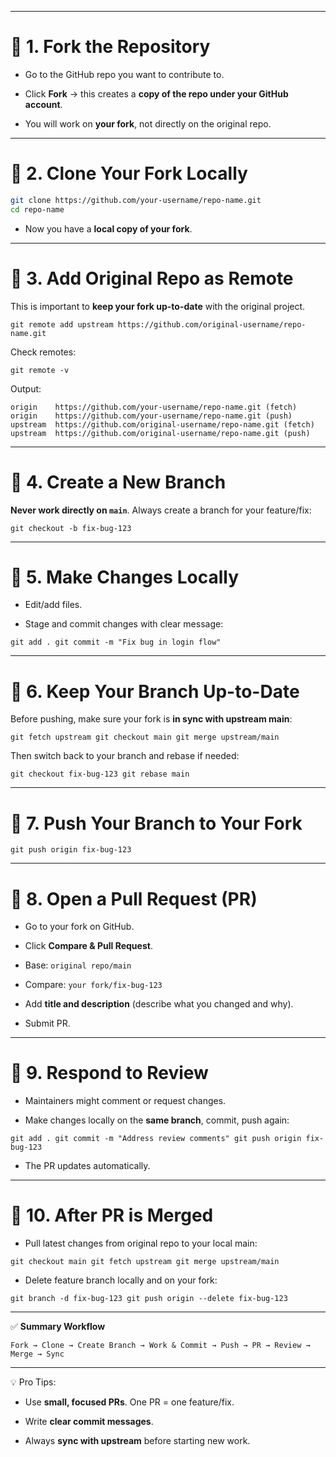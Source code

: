
---

# 🔹 1. Fork the Repository

- Go to the GitHub repo you want to contribute to.
    
- Click **Fork** → this creates a **copy of the repo under your GitHub account**.
    
- You will work on **your fork**, not directly on the original repo.
    

---

# 🔹 2. Clone Your Fork Locally

```sh
git clone https://github.com/your-username/repo-name.git
cd repo-name
```

- Now you have a **local copy of your fork**.
    

---

# 🔹 3. Add Original Repo as Remote

This is important to **keep your fork up-to-date** with the original project.

`git remote add upstream https://github.com/original-username/repo-name.git`

Check remotes:

`git remote -v`

Output:

`origin    https://github.com/your-username/repo-name.git (fetch) origin    https://github.com/your-username/repo-name.git (push) upstream  https://github.com/original-username/repo-name.git (fetch) upstream  https://github.com/original-username/repo-name.git (push)`

---

# 🔹 4. Create a New Branch

**Never work directly on `main`**. Always create a branch for your feature/fix:

`git checkout -b fix-bug-123`

---

# 🔹 5. Make Changes Locally

- Edit/add files.
    
- Stage and commit changes with clear message:
    

`git add . git commit -m "Fix bug in login flow"`

---

# 🔹 6. Keep Your Branch Up-to-Date

Before pushing, make sure your fork is **in sync with upstream main**:

`git fetch upstream git checkout main git merge upstream/main`

Then switch back to your branch and rebase if needed:

`git checkout fix-bug-123 git rebase main`

---

# 🔹 7. Push Your Branch to Your Fork

`git push origin fix-bug-123`

---

# 🔹 8. Open a Pull Request (PR)

- Go to your fork on GitHub.
    
- Click **Compare & Pull Request**.
    
- Base: `original repo/main`
    
- Compare: `your fork/fix-bug-123`
    
- Add **title and description** (describe what you changed and why).
    
- Submit PR.
    

---

# 🔹 9. Respond to Review

- Maintainers might comment or request changes.
    
- Make changes locally on the **same branch**, commit, push again:
    

`git add . git commit -m "Address review comments" git push origin fix-bug-123`

- The PR updates automatically.
    

---

# 🔹 10. After PR is Merged

- Pull latest changes from original repo to your local main:
    

`git checkout main git fetch upstream git merge upstream/main`

- Delete feature branch locally and on your fork:
    

`git branch -d fix-bug-123 git push origin --delete fix-bug-123`

---

✅ **Summary Workflow**

`Fork → Clone → Create Branch → Work & Commit → Push → PR → Review → Merge → Sync`

---

💡 Pro Tips:

- Use **small, focused PRs**. One PR = one feature/fix.
    
- Write **clear commit messages**.
    
- Always **sync with upstream** before starting new work.